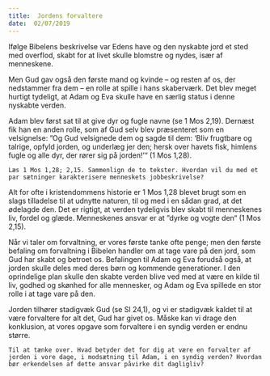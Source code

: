 ```yaml
---
title:  Jordens forvaltere
date:  02/07/2019
---
```


Ifølge Bibelens beskrivelse var Edens have og den nyskabte jord et sted med overflod, skabt for at livet skulle blomstre og nydes, især af menneskene.

Men Gud gav også den første mand og kvinde – og resten af os, der nedstammer fra dem – en rolle at spille i hans skaberværk. Det blev meget hurtigt tydeligt, at Adam og Eva skulle have en særlig status i denne nyskabte verden.

Adam blev først sat til at give dyr og fugle navne (se 1 Mos 2,19). Dernæst fik han en anden rolle, som af Gud selv blev præsenteret som en velsignelse: ”Og Gud velsignede dem og sagde til dem: ‘Bliv frugtbare og talrige, opfyld jorden, og underlæg jer den; hersk over havets fisk, himlens fugle og alle dyr, der rører sig på jorden!’“ (1 Mos 1,28).

`Læs 1 Mos 1,28; 2,15. Sammenlign de to tekster. Hvordan vil du med et par sætninger karakterisere menneskets jobbeskrivelse?`

Alt for ofte i kristendommens historie er 1 Mos 1,28 blevet brugt som en slags tilladelse til at udnytte naturen, til og med i en sådan grad, at det ødelagde den. Det er rigtigt, at verden tydeligvis blev skabt til menneskenes liv, fordel og glæde. Menneskenes ansvar er at ”dyrke og vogte den“ (1 Mos 2,15).

Når vi taler om forvaltning, er vores første tanke ofte penge; men den første befaling om forvaltning i Bibelen handler om at tage vare på den jord, som Gud har skabt og betroet os. Befalingen til Adam og Eva forudså også, at jorden skulle deles med deres børn og kommende generationer. I den oprindelige plan skulle den skabte verden blive ved med at være en kilde til liv, godhed og skønhed for alle mennesker, og Adam og Eva spillede en stor rolle i at tage vare på den.

Jorden tilhører stadigvæk Gud (se Sl 24,1), og vi er stadigvæk kaldet til at være forvaltere for alt det, Gud har givet os. Måske kan vi drage den konklusion, at vores opgave som forvaltere i en syndig verden er endnu større.

`Til at tænke over. Hvad betyder det for dig at være en forvalter af jorden i vore dage, i modsætning til Adam, i en syndig verden? Hvordan bør erkendelsen af dette ansvar påvirke dit dagligliv?`